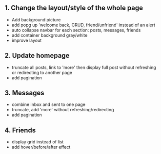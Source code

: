 ## 1. Change the layout/style of the whole page
- Add background picture
- add popg up 'welcome back, CRUD, friend/unfriend' instead of an alert
- auto collapse navbar for each section: posts, messages, friends
- add container background gray/white
- improve layout
## 2. Update homepage
- truncate all posts, link to 'more' then display full post without refreshing or redirecting to another page
- add pagination
## 3. Messages
- combine inbox and sent to one page
- truncate, add 'more' without refreshing/redirecting
- add pagination
## 4. Friends
- display grid instead of list
- add hover/before/after effect
